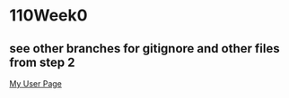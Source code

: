 # 110Week0
## see other branches for gitignore and other files from step 2

[My User Page](https://benjaminnhuang.github.io/hungihuang.github.io/)
